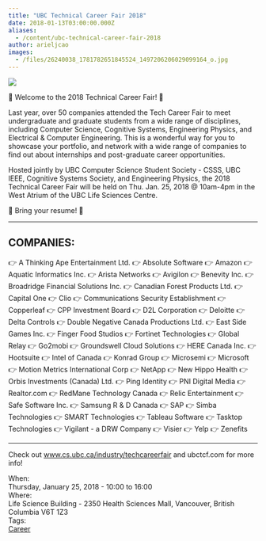 ```yaml
---
title: "UBC Technical Career Fair 2018"
date: 2018-01-13T03:00:00.000Z
aliases:
  - /content/ubc-technical-career-fair-2018
author: arieljcao
images:
  - /files/26240038_1781782651845524_1497206206029099164_o.jpg
---
```


<div class="field field-name-body field-type-text-with-summary field-label-hidden"><div class="field-items"><div class="field-item even"><p><img src="https://ubccsss.org/files/26240038_1781782651845524_1497206206029099164_o.jpg" style="max-width: 100%"></p>

<p>&#x1F389; Welcome to the 2018 Technical Career Fair! &#x1F389;</p>

<p>Last year, over 50 companies attended the Tech Career Fair to meet undergraduate and graduate students from a wide range of disciplines, including Computer Science, Cognitive Systems, Engineering Physics, and Electrical &amp; Computer Engineering. This is a wonderful way for you to showcase your portfolio, and network with a wide range of companies to find out about internships and post-graduate career opportunities.</p>

<p>Hosted jointly by UBC Computer Science Student Society - CSSS, UBC IEEE, Cognitive Systems Society, and Engineering Physics, the 2018 Technical Career Fair will be held on Thu. Jan. 25, 2018 @ 10am-4pm in the West Atrium of the UBC Life Sciences Centre.</p>

<p>&#x1F4E9; Bring your resume! &#x1F4E9;</p>

<hr>

<h2>COMPANIES:</h2>

<p>&#x1F449; A Thinking Ape Entertainment Ltd.
&#x1F449; Absolute Software
&#x1F449; Amazon
&#x1F449; Aquatic Informatics Inc.
&#x1F449; Arista Networks
&#x1F449; Avigilon
&#x1F449; Benevity Inc.
&#x1F449; Broadridge Financial Solutions Inc.
&#x1F449; Canadian Forest Products Ltd.
&#x1F449; Capital One
&#x1F449; Clio
&#x1F449; Communications Security Establishment
&#x1F449; Copperleaf
&#x1F449; CPP Investment Board
&#x1F449; D2L Corporation
&#x1F449; Deloitte
&#x1F449; Delta Controls
&#x1F449; Double Negative Canada Productions Ltd.
&#x1F449; East Side Games Inc.
&#x1F449; Finger Food Studios
&#x1F449; Fortinet Technologies
&#x1F449; Global Relay
&#x1F449; Go2mobi
&#x1F449; Groundswell Cloud Solutions
&#x1F449; HERE Canada Inc.
&#x1F449; Hootsuite
&#x1F449; Intel of Canada
&#x1F449; Konrad Group
&#x1F449; Microsemi
&#x1F449; Microsoft
&#x1F449; Motion Metrics International Corp
&#x1F449; NetApp
&#x1F449; New Hippo Health
&#x1F449; Orbis Investments (Canada) Ltd.
&#x1F449; Ping Identity
&#x1F449; PNI Digital Media
&#x1F449; Realtor.com
&#x1F449; RedMane Technology Canada
&#x1F449; Relic Entertainment
&#x1F449; Safe Software Inc.
&#x1F449; Samsung R &amp; D Canada
&#x1F449; SAP
&#x1F449; Simba Technologies
&#x1F449; SMART Technologies
&#x1F449; Tableau Software
&#x1F449; Tasktop Technologies
&#x1F449; Vigilant - a DRW Company
&#x1F449; Visier
&#x1F449; Yelp
&#x1F449; Zenefits</p>

<hr>

<p>Check out <a href="http://www.cs.ubc.ca/industry/techcareerfair">www.cs.ubc.ca/industry/techcareerfair</a> and ubctcf.com for more info!</p>
</div></div></div><div class="field field-name-field-dates field-type-datetime field-label-above"><div class="field-label">When:&#xA0;</div><div class="field-items"><div class="field-item even"><span class="date-display-single">Thursday, January 25, 2018 - <span class="date-display-range"><span class="date-display-start">10:00</span> to <span class="date-display-end">16:00</span></span></span></div></div></div><div class="field field-name-field-location field-type-text field-label-above"><div class="field-label">Where:&#xA0;</div><div class="field-items"><div class="field-item even">Life Science Building - 2350 Health Sciences Mall, Vancouver, British Columbia V6T 1Z3</div></div></div>    <footer>
    <div class="field field-name-field-tags field-type-taxonomy-term-reference field-label-above"><div class="field-label">Tags:&#xA0;</div><div class="field-items"><div class="field-item even"><a href="/career">Career</a></div></div></div>      </footer>
